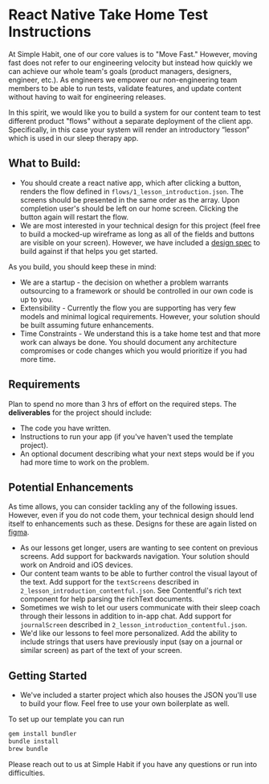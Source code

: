 # React Native Take Home Test Instructions

At Simple Habit, one of our core values is to "Move Fast."  However, moving fast does not refer to our engineering velocity but instead how quickly we can achieve our whole team's goals (product managers, designers, engineer, etc.).  As engineers we empower our non-engineering team members to be able to run tests, validate features, and update content without having to wait for engineering releases.

In this spirit, we would like you to build a system for our content team to test different product "flows" without a separate deployment of the client app.  Specifically, in this case your system will render an introductory “lesson” which is used in our sleep therapy app.

## What to Build:
* You should create a react native app, which after clicking a button, renders the flow defined in `flows/1_lesson_introduction.json`.  The screens should be presented in the same order as the array.  Upon completion user's should be left on our home screen.  Clicking the button again will restart the flow.
* We are most interested in your technical design for this project (feel free to build a mocked-up wireframe as long as all of the fields and buttons are visible on your screen).  However, we have included a [design spec](https://www.figma.com/file/EogHwsKaSz48dBhANAhA2V/Engineering-Take-Home-Specification?node-id=0%3A1) to build against if that helps you get started.

As you build, you should keep these in mind:
* We are a startup - the decision on whether a problem warrants outsourcing to a framework or should be controlled in our own code is up to you.
* Extensibility - Currently the flow you are supporting has very few models and minimal logical requirements.  However, your solution should be built assuming future enhancements.
* Time Constraints - We understand this is a take home test and that more work can always be done.  You should document any architecture compromises or code changes which you would prioritize if you had more time.

## Requirements
Plan to spend no more than 3 hrs of effort on the required steps. The **deliverables** for the project should include:

* The code you have written.  
* Instructions to run your app (if you've haven't used the template project).
* An optional document describing what your next steps would be if you had more time to work on the problem.

## Potential Enhancements
As time allows, you can consider tackling any of the following issues.  However, even if you do not code them, your technical design should lend itself to enhancements such as these.  Designs for these are again listed on [figma](https://www.figma.com/file/EogHwsKaSz48dBhANAhA2V/Engineering-Take-Home-Specification?node-id=0%3A1).

* As our lessons get longer, users are wanting to see content on previous screens.  Add support for backwards navigation.  Your solution should work on Android and iOS devices.
* Our content team wants to be able to further control the visual layout of the text.  Add support for the `textScreens` described in `2_lesson_introduction_contentful.json`.  See Contentful's rich text component for help parsing the richText documents.
* Sometimes we wish to let our users communicate with their sleep coach through their lessons in addition to in-app chat.  Add support for `journalScreen` described in `2_lesson_introduction_contentful.json`.
* We'd like our lessons to feel more personalized.  Add the ability to include strings that users have previously input (say on a journal or similar screen) as part of the text of your screen.

## Getting Started
* We've included a starter project which also houses the JSON you'll use to build your flow.  Feel free to use your own boilerplate as well.

To set up our template you can run

```sh
gem install bundler
bundle install
brew bundle
```


Please reach out to us at Simple Habit if you have any questions or run into difficulties.